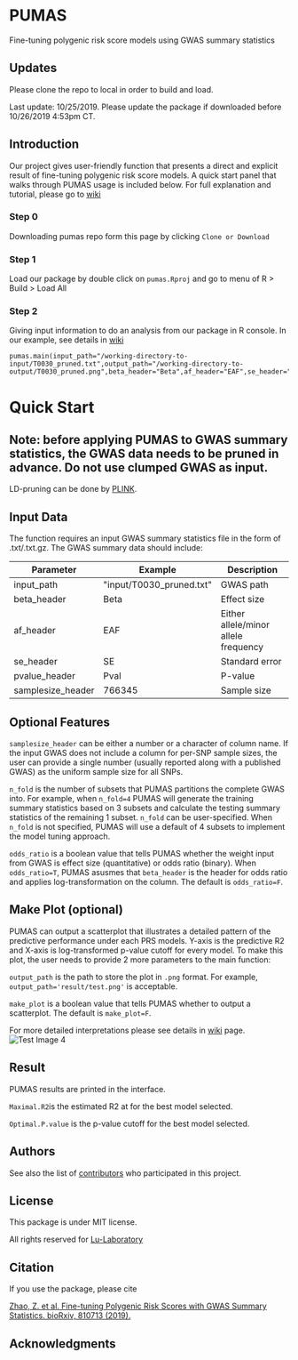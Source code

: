 # PUMAS
Fine-tuning polygenic risk score models using GWAS summary statistics

## Updates

Please clone the repo to local in order to build and load.

Last update: 10/25/2019. Please update the package if downloaded before 10/26/2019 4:53pm CT.

## Introduction

Our project gives user-friendly function that presents a direct and explicit result of fine-tuning polygenic risk score models. A quick start panel that walks through PUMAS usage is included below. For full explanation and tutorial, please go to  [wiki](https://github.com/qlu-lab/PRS-Fine-tuning/wiki)



### Step 0
Downloading pumas repo form this page by clicking `Clone or Download`



### Step 1
Load our package by double click on `pumas.Rproj` and go to menu of R > Build > Load All

### Step 2
Giving input information to do an analysis from our package in R console. In our example, see details in [wiki](https://github.com/qlu-lab/PUMAS/wiki) 
```
pumas.main(input_path="/working-directory-to-input/T0030_pruned.txt",output_path="/working-directory-to-output/T0030_pruned.png",beta_header="Beta",af_header="EAF",se_header="SE",pvalue_header="Pval",samplesize_header=766345,make_plot=TRUE)
```

# Quick Start

## Note: before applying PUMAS to GWAS summary statistics, the GWAS data needs to be pruned in advance. Do not use clumped GWAS as input.
LD-pruning can be done by [PLINK](https://www.cog-genomics.org/plink/1.9/ld).


## Input Data
The function requires an input GWAS summary statistics file in the form of .txt/.txt.gz. The GWAS summary data should include:

| Parameter                   | Example | Description                                                                  |
|----------------------------|----------------|------------------------------------------------------------------------------|
| input_path            | "input/T0030_pruned.txt"    |  GWAS path |
| beta_header            |  Beta    |  Effect size |
| af_header         | EAF         |    Either allele/minor allele frequency      |
| se_header              | SE        |       Standard error             |    
| pvalue_header              | Pval        |       P-value             |   
| samplesize_header         |766345 | Sample size |


## Optional Features

`samplesize_header` can be either a number or a character of column name. If the input GWAS does not include a column for per-SNP sample sizes, the user can provide a single number (usually reported along with a published GWAS) as the uniform sample size for all SNPs.

`n_fold` is the number of subsets that PUMAS partitions the complete GWAS into. For example, when `n_fold=4` PUMAS will generate the training summary statistics based on 3 subsets and calculate the testing summary statistics of the remaining 1 subset. `n_fold` can be user-specified. When `n_fold` is not specified, PUMAS will use a default of 4 subsets to implement the model tuning approach.

`odds_ratio` is a boolean value that tells PUMAS whether the weight input from GWAS is effect size (quantitative) or odds ratio (binary). When `odds_ratio=T`, PUMAS asusmes that `beta_header` is the header for odds ratio and applies log-transformation on the column. The default is `odds_ratio=F`.

## Make Plot (optional)

PUMAS can output a scatterplot that illustrates a detailed pattern of the predictive performance under each PRS models. Y-axis is the predictive R2 and X-axis is log-transformed p-value cutoff for every model. To make this plot, the user needs to provide 2 more parameters to the main function:

`output_path` is the path to store the plot in `.png` format. For example, `output_path='result/test.png'` is acceptable.

`make_plot` is a boolean value that tells PUMAS whether to output a scatterplot. The default is `make_plot=F`.

For more detailed interpretations please see details in [wiki](https://github.com/qlu-lab/PRS-Fine-tuning/wiki) page.
![Test Image 4](https://github.com/qlu-lab/PUMAS/blob/master/result/T0030_pruned.png)

## Result

PUMAS results are printed in the interface.

`Maximal.R2`is the estimated R2 at for the best model selected.

`Optimal.P.value` is the p-value cutoff for the best model selected.


## Authors

See also the list of [contributors](##) who participated in this project.

## License

This package is under MIT license.

All rights reserved for [Lu-Laboratory](http://qlu-lab.org/)

## Citation

If you use the package, please cite

[Zhao, Z. et al. Fine-tuning Polygenic Risk Scores with GWAS Summary Statistics. bioRxiv, 810713 (2019).](https://www.biorxiv.org/content/10.1101/810713v1)

## Acknowledgments


